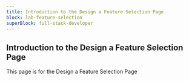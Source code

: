 ```yaml
---
title: Introduction to the Design a Feature Selection Page
block: lab-feature-selection
superBlock: full-stack-developer
---
```


## Introduction to the Design a Feature Selection Page

This page is for the Design a Feature Selection Page
